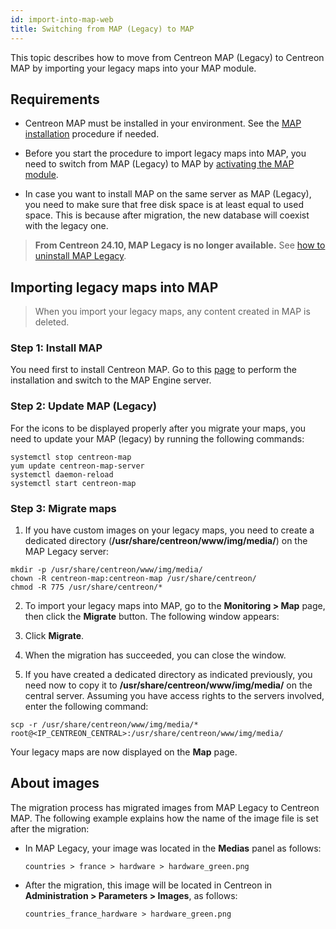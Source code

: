 ```yaml
---
id: import-into-map-web
title: Switching from MAP (Legacy) to MAP
---
```


This topic describes how to move from Centreon MAP (Legacy) to Centreon MAP by importing your legacy maps into your MAP module.

## Requirements

- Centreon MAP must be installed in your environment. See the [MAP installation](map-web-install.md) procedure if needed.

- Before you start the procedure to import legacy maps into MAP, you need to switch from MAP (Legacy) to MAP by [activating the MAP module](./map-web-install.md#step-3-activate-the-map-module).

- In case you want to install MAP on the same server as MAP (Legacy), you need to make sure that free disk space is at least equal to used space. This is because after migration, the new database will coexist with the legacy one.

> **From Centreon 24.10, MAP Legacy is no longer available.** See [how to uninstall MAP Legacy](map-legacy-eol.md).

## Importing legacy maps into MAP

> When you import your legacy maps, any content created in MAP is deleted.

### Step 1: Install MAP

You need first to install Centreon MAP. Go to this [page](map-web-install.md) to perform the installation and switch to the MAP Engine server.

### Step 2: Update MAP (Legacy)

For the icons to be displayed properly after you migrate your maps, you need to update your MAP (legacy) by running the following commands:

```shell
systemctl stop centreon-map
yum update centreon-map-server
systemctl daemon-reload
systemctl start centreon-map
```

### Step 3: Migrate maps

1. If you have custom images on your legacy maps, you need to create a dedicated directory (**/usr/share/centreon/www/img/media/**) on the MAP Legacy server:
  
  ```shell
  mkdir -p /usr/share/centreon/www/img/media/
  chown -R centreon-map:centreon-map /usr/share/centreon/
  chmod -R 775 /usr/share/centreon/*
  ```

2. To import your legacy maps into MAP, go to the **Monitoring > Map** page, then click the **Migrate** button. The following window appears:
  
3. Click **Migrate**.

4. When the migration has succeeded, you can close the window.

5. If you have created a dedicated directory as indicated previously, you need now to copy it to **/usr/share/centreon/www/img/media/** on the central server. Assuming you have access rights to the servers involved, enter the following command:
  
  ```shell
  scp -r /usr/share/centreon/www/img/media/* root@<IP_CENTREON_CENTRAL>:/usr/share/centreon/www/img/media/
  ```

Your legacy maps are now displayed on the **Map** page. 

## About images

The migration process has migrated images from MAP Legacy to Centreon MAP. The following example explains how the name of the image file is set after the migration:

- In MAP Legacy, your image was located in the **Medias** panel as follows:
  
  ```shell
  countries > france > hardware > hardware_green.png
  ```

- After the migration, this image will be located in Centreon in **Administration > Parameters > Images**, as follows:
 
  ```shell
  countries_france_hardware > hardware_green.png
  ```
